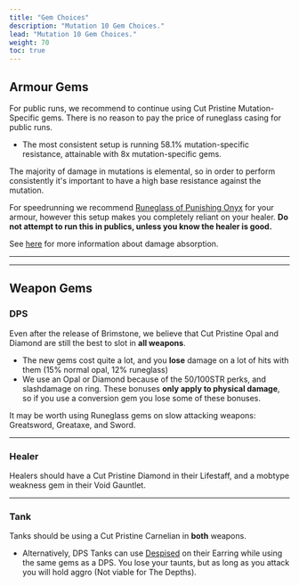 ```yaml
---
title: "Gem Choices"
description: "Mutation 10 Gem Choices."
lead: "Mutation 10 Gem Choices."
weight: 70
toc: true
---
```


## Armour Gems
For public runs, we recommend to continue using Cut Pristine Mutation-Specific gems. There is no reason to pay the price of runeglass casing for public runs.


- The most consistent setup is running 58.1% mutation-specific resistance, attainable with 8x mutation-specific gems.

The majority of damage in mutations is elemental, so in order to perform consistently it's important to have a high base resistance against the mutation. 

For speedrunning we recommend <a href="https://nwdb.info/db/item/runeglass_gem_onyx_melee" target="_blank">Runeglass of Punishing Onyx</a> for your armour, however this setup makes you completely reliant on your healer. **Do not attempt to run this in publics, unless you know the healer is good.**

See [here](/nw/info/pve/dmgabs) for more information about damage absorption.

---
---

## Weapon Gems
### DPS

Even after the release of Brimstone, we believe that Cut Pristine Opal and Diamond are still the best to slot in **all weapons**.

- The new gems cost quite a lot, and you **lose** damage on a lot of hits with them (15% normal opal, 12% runeglass)
- We use an Opal or Diamond because of the 50/100STR perks, and slashdamage on ring. These bonuses **only apply to physical damage**, so if you use a conversion gem you lose some of these bonuses.
  
It may be worth using Runeglass gems on slow attacking weapons: Greatsword, Greataxe, and Sword.




<!-- ```
(30% - WPN%)/2 >= 20%
```
- 30% = The maximum % bonus any elemental type will do.
- WPN% = The % bonus your weapon does against the mobtype. [Found here](/nw/info/pve/mobresists/)
- Divide by 2 as elemental gems convert half of your damage.
   -->

---

### Healer
Healers should have a Cut Pristine Diamond in their Lifestaff, and a mobtype weakness gem in their Void Gauntlet.

---

### Tank
Tanks should be using a Cut Pristine Carnelian in **both** weapons.

- Alternatively, DPS Tanks can use <a href="https://nwdb.info/db/perk/perkid_earring_threatadd" target="_blank">Despised</a> on their Earring while using the same gems as a DPS. You lose your taunts, but as long as you attack you will hold aggro (Not viable for The Depths).

